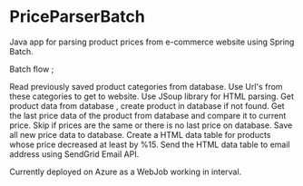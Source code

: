 # PriceParserBatch

Java app for parsing product prices from e-commerce website using Spring Batch.

Batch flow ;

Read previously saved product categories from database.
Use Url's from these categories to get to website.
Use JSoup library for HTML parsing.
Get product data from database , create product in database if not found.
Get the last price data of the product from database and compare it to current price.
Skip if prices are the same or there is no last price on database.
Save all new price data to database.
Create a HTML data table for products whose price decreased at least by %15.
Send the HTML data table to email address using SendGrid Email API.

Currently deployed on Azure as a WebJob working in interval.
